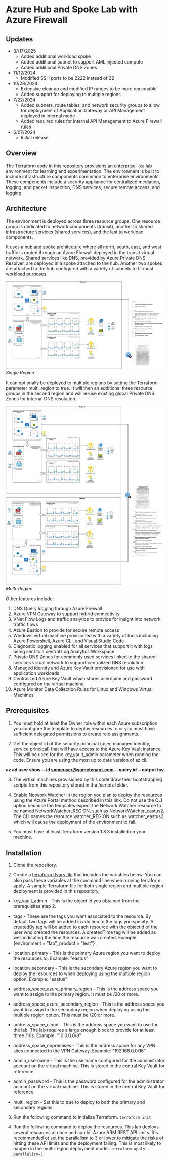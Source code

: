 # Azure Hub and Spoke Lab with Azure Firewall

## Updates
* 3//17/2025
  * Added additional workload spoke
  * Added additional subnet to support AML injected compute
  * Added additional Private DNS Zones
* 11/12/2024
  * Modified SSH ports to be 2222 instead of 22
* 10/28/2024
  * Extensive cleanup and modified IP ranges to be more reasonable
  * Added support for deploying to multiple regions
* 7/22/2024
  * Added subnets, route tables, and network security groups to allow for deployment of Application Gateway or API Management deployed in internal mode
  * Added required rules for internal API Management to Azure Firewall rules
* 6/07/2024
  * Initial release

## Overview
The Terraform code in this repository provisions an enterprise-like lab environment for learning and experimentation. The environment is built to include infrastructure components commmon to enterprise environments. These components include a security appliance for centralized mediation, logging, and packet inspection, DNS services, secure remote access, and logging.

## Architecture
The environment is deployed across three resource groups. One resource group is dedicated to network components (transit), another to shared infrastructure services (shared services), and the last to workload components.

It uses a [hub and spoke architecture](https://docs.microsoft.com/en-us/azure/architecture/reference-architectures/hybrid-networking/hub-spoke?tabs=cli) where all north, south, east, and west traffic is routed through an Azure Firewall deployed in the transit virtual network. Shared services like DNS, provided by Azure Private DNS Resolver, are deployed in a spoke attached to the hub. Another two spokes are attached to the hub configured with a variety of subnets to fit most workload purposes.

![lab image single region](../../assets/lab-hub-spoke-azfw-sr.svg)
*Single Region*

It can optionally be deployed to multiple regions by setting the Terraform parameter multi_region to true. It will then an additional three resource groups in the second region and will re-use existing global Private DNS Zones for internal DNS resolution.

![lab image multiple region](../../assets/lab-hub-spoke-azfw-mr.svg)
*Multi-Region*

Other features include:

1) DNS Query logging through Azure Firewall
2) Azure VPN Gateway to support hybrid connectivity
3) VNet Flow Logs and traffic analytics to provide for insight into network traffic flows
4) Azure Bastion to provide for secure remote access
5) Windows virtual machine provisioned with a variety of tools including Azure Powershell, Azure CLI, and Visual Studio Code
6) Diagnostic logging enabled for all services that support it with logs being sent to a central Log Analytics Workspace
7) Private DNS Zones for commonly used services linked to the shared services virtual network to support centralized DNS resolution
8) Managed identity and Azure Key Vault provisioned for use with application workloads
9) Centralized Azure Key Vault which stores username and password configured on the virtual machine
10) Azure Monitor Data Collection Rules for Linux and Windows Virtual Machines

## Prerequisites
1. You must hold at least the Owner role within each Azure subscription you configure the template to deploy resources to or you must have sufficient delegated permissions to create role assignments.

2. Get the object id of the security principal (user, managed identity, service principal) that will have access to the Azure Key Vault instance. This will be used for the key_vault_admin parameter when running the code. Ensure you are using the most up to date version of az cli.

**az ad user show --id someuser@sometenant.com --query id --output tsv**

3. The virtual machines provisioned by this code draw their bootstrapping scripts from this repository stored in the /scripts folder.

4. Enable Network Watcher in the region you plan to deploy the resources using the Azure Portal method described in this link. Do not use the CLI option because the templates expect the Network Watcher resource to be named NetworkWatcher_REGION, such as NetworkWatcher_eastus2. The CLI names the resource watcher_REGION such as watcher_eastus2 which will cause the deployment of the environment to fail.

5. You must have at least Terraform version 1.8.3 installed on your machine.

## Installation
1. Clone the repository.

2. Create a [terraform tfvars file](https://developer.hashicorp.com/terraform/language/values/variables) that includes the variables below. You can also pass these variables at the command line when running terraform apply. A sample Terraform file for both single region and multiple region deployment is provided in this repository.

* key_vault_admin - This is the object id you obtained from the prerequisites step 2.

* tags - These are the tags you want associated to the resource. By default two tags will be added in addition to the tags you specify. A createdBy tag will be added to each resource with the objectId of the user who created the resources. A createdTime tag will be added as well indicating the time the resource was created. Example: {environment = "lab", product = "test"}

* location_primary - This is the primary Azure region you want to deploy the resources to. Example: "eastus"

* location_secondary - This is the secondary Azure region you want to deploy the resources to when deploying using the multiple region option. Example: "eastus"

* address_space_azure_primary_region - This is the address space you want to assign to the primary region. It must be /20 or more.

* address_space_azure_secondary_region - This is the address space you want to assign to the secondary region when deploying using the multiple region option. This must be /20 or more.

* address_space_cloud - This is the address space you want to use for the lab. The lab requires a large enough block to provide for at least three /16s. Example: "10.0.0.0/8"

* address_space_onpremises - This is the address space for any VPN sites connected to the VPN Gateway. Example: "192.168.0.0/16"

* admin_username - This is the username configured for the administrator account on the virtual machine. This is stored in the central Key Vault for reference.

* admin_password - This is the password configured for the administrator account on the virtual machine. This is stored in the central Key Vault for reference.

* multi_region - Set this to true to deploy to both the primary and secondary regions.

3. Run the following command to initialize Terraform.
`terraform init`

4. Run the following command to deploy the resources. This lab deploys several resources at once and can hit Azure ARM REST API limits. It's recommended ot set the parallelism to 3 or lower to mitigate the risks of hitting these API limits and the deployment failing. This is most likely to happen in the multi-region deployment model.
`terraform apply -parallelism=3`
